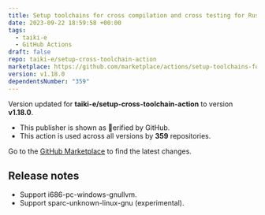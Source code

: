 ```yaml
---
title: Setup toolchains for cross compilation and cross testing for Rust
date: 2023-09-22 18:59:58 +00:00
tags:
  - taiki-e
  - GitHub Actions
draft: false
repo: taiki-e/setup-cross-toolchain-action
marketplace: https://github.com/marketplace/actions/setup-toolchains-for-cross-compilation-and-cross-testing-for-rust
version: v1.18.0
dependentsNumber: "359"
---
```



Version updated for **taiki-e/setup-cross-toolchain-action** to version **v1.18.0**.
- This publisher is shown as erified by GitHub.
- This action is used across all versions by **359** repositories.

Go to the [GitHub Marketplace](https://github.com/marketplace/actions/setup-toolchains-for-cross-compilation-and-cross-testing-for-rust) to find the latest changes.

## Release notes

- Support i686-pc-windows-gnullvm.
- Support sparc-unknown-linux-gnu (experimental).
